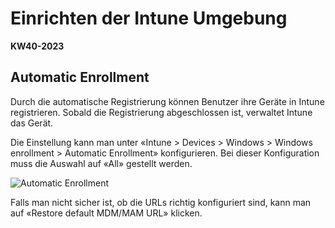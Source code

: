 # Einrichten der Intune Umgebung

**KW40-2023**

## Automatic Enrollment

Durch die automatische Registrierung können Benutzer ihre Geräte in Intune registrieren. Sobald die Registrierung abgeschlossen ist, verwaltet Intune das Gerät. 

Die Einstellung kann man unter «Intune > Devices > Windows > Windows enrollment > Automatic Enrollment» konfigurieren. Bei dieser Konfiguration muss die Auswahl auf «All» gestellt werden. 

![Automatic Enrollment](../bilder/autoenroll.png)

Falls man nicht sicher ist, ob die URLs richtig konfiguriert sind, kann man auf «Restore default MDM/MAM URL» klicken. 
